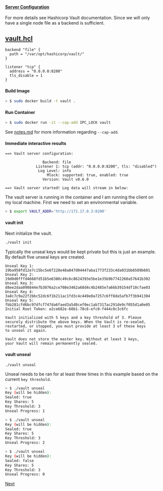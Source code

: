 #### [Server Configuration](https://www.vaultproject.io/docs/config/index.html)
For more details see Hashicorp Vault documentation. Since we will only have a single node
file as a backend is sufficient.

[vault.hcl](example/vault.hcl) 
---
```
backend "file" {
  path = "/var/opt/hashicorp/vault/"
}

listener "tcp" {
  address = "0.0.0.0:8200"
  tls_disable = 1
}
```

#### Build Image
```bash
> $ sudo docker build -t vault .
```

#### Run Container
```bash
> $ sudo docker run -it --cap-add IPC_LOCK vault                                                                                    ```
```
See [notes.md](notes.md) for more information regarding `--cap-add`.

#### Immediate interactive results

```
==> Vault server configuration:

                 Backend: file
              Listener 1: tcp (addr: "0.0.0.0:8200", tls: "disabled")
               Log Level: info
                   Mlock: supported: true, enabled: true
                 Version: Vault v0.6.0

==> Vault server started! Log data will stream in below:
```

The vault server is running in the container and I am running the client on my local machine.
First we need to set an environmental variable.
```bash
> $ export VAULT_ADDR='http://172.17.0.3:8200'
```
#### vault init
Next initialize the vault.
```bash
./vault init
```
Typically the unseal keys would be kept private but this is just an example.  By default
five unseal keys are created.
```
Unseal Key 1: 19ba958fd12e7c15bc5e6f228e48a847d04447aba1773f233c4da031bb6589b601
Unseal Key 2: 19d0d0fffd4668fd51b5e6380c49c6c8624393e5be1e35b9b7742260a57641b302
Unseal Key 3: d8ee2daa090844e7b3076a2ce708e3462a68d4c4b2485e7a66b39154df10cfae03
Unseal Key 4: 3a8c7c9a22f2bbc52dc6f1b211ac1fd3c4c449e0a7257c6ff8da5afb7f3b941304
Unseal Key 5: fbb281cfd6bc97dfcf747da6faed3a5d8cef0ec1ab7317ac291de9cf055d1a0e05
Initial Root Token: e2ce682e-60b1-78c6-efc0-f444c0c3c6fc

Vault initialized with 5 keys and a key threshold of 3. Please
securely distribute the above keys. When the Vault is re-sealed,
restarted, or stopped, you must provide at least 3 of these keys
to unseal it again.

Vault does not store the master key. Without at least 3 keys,
your Vault will remain permanently sealed.

```

#### vault unseal
```
./vault unseal
```
Unseal needs to be ran for at least three times in this example based on the current `key threshold`.

```bash
> $ ./vault unseal
Key (will be hidden):
Sealed: true
Key Shares: 5
Key Threshold: 3
Unseal Progress: 1

> $ ./vault unseal
Key (will be hidden):
Sealed: true
Key Shares: 5
Key Threshold: 3
Unseal Progress: 2

> $ ./vault unseal
Key (will be hidden):
Sealed: false
Key Shares: 5
Key Threshold: 3
Unseal Progress: 0
```

[Next](2_create_policy.md)

